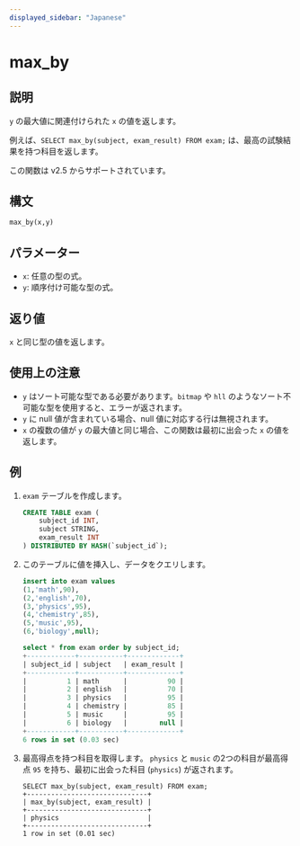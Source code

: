 ```yaml
---
displayed_sidebar: "Japanese"
---
```


# max_by

## 説明

`y` の最大値に関連付けられた `x` の値を返します。

例えば、`SELECT max_by(subject, exam_result) FROM exam;` は、最高の試験結果を持つ科目を返します。

この関数は v2.5 からサポートされています。

## 構文

```Haskell
max_by(x,y)
```

## パラメーター

- `x`: 任意の型の式。
- `y`: 順序付け可能な型の式。

## 返り値

`x` と同じ型の値を返します。

## 使用上の注意

- `y` はソート可能な型である必要があります。`bitmap` や `hll` のようなソート不可能な型を使用すると、エラーが返されます。
- `y` に null 値が含まれている場合、null 値に対応する行は無視されます。
- `x` の複数の値が `y` の最大値と同じ場合、この関数は最初に出会った `x` の値を返します。

## 例

1. `exam` テーブルを作成します。

    ```SQL
    CREATE TABLE exam (
        subject_id INT,
        subject STRING,
        exam_result INT
    ) DISTRIBUTED BY HASH(`subject_id`);
    ```

2. このテーブルに値を挿入し、データをクエリします。

    ```SQL
    insert into exam values
    (1,'math',90),
    (2,'english',70),
    (3,'physics',95),
    (4,'chemistry',85),
    (5,'music',95),
    (6,'biology',null);

    select * from exam order by subject_id;
    +------------+-----------+-------------+
    | subject_id | subject   | exam_result |
    +------------+-----------+-------------+
    |          1 | math      |          90 |
    |          2 | english   |          70 |
    |          3 | physics   |          95 |
    |          4 | chemistry |          85 |
    |          5 | music     |          95 |
    |          6 | biology   |        null |
    +------------+-----------+-------------+
    6 rows in set (0.03 sec)
    ```

3. 最高得点を持つ科目を取得します。
   `physics` と `music` の2つの科目が最高得点 `95` を持ち、最初に出会った科目 (`physics`) が返されます。

    ```Plain
    SELECT max_by(subject, exam_result) FROM exam;
    +------------------------------+
    | max_by(subject, exam_result) |
    +------------------------------+
    | physics                      |
    +------------------------------+
    1 row in set (0.01 sec)
    ```
